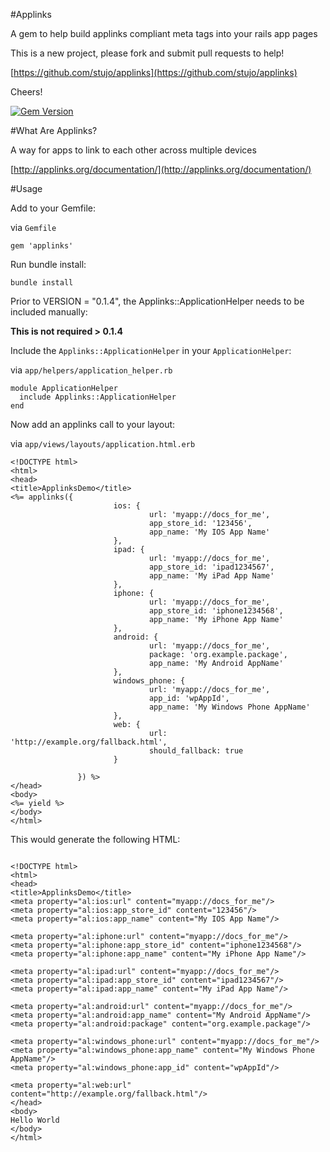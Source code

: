 #Applinks

A gem to help build applinks compliant meta tags into your rails app pages

This is a new project, please fork and submit pull requests to help!

[https://github.com/stujo/applinks](https://github.com/stujo/applinks)

Cheers!

[![Gem Version](https://badge.fury.io/rb/applinks.svg)](http://badge.fury.io/rb/applinks)


#What Are Applinks?

A way for apps to link to each other across multiple devices

[http://applinks.org/documentation/](http://applinks.org/documentation/)

#Usage

Add to your Gemfile:

via `Gemfile`

```
gem 'applinks'
```

Run bundle install:

```
bundle install
```

Prior to VERSION = "0.1.4", the Applinks::ApplicationHelper needs to be included manually:

__This is not required > 0.1.4__

Include the `Applinks::ApplicationHelper` in your `ApplicationHelper`:

via `app/helpers/application_helper.rb`

```
module ApplicationHelper
  include Applinks::ApplicationHelper
end
```

Now add an applinks call to your layout:

via `app/views/layouts/application.html.erb`


```
<!DOCTYPE html>
<html>
<head>
<title>ApplinksDemo</title>
<%= applinks({
                       ios: {
                               url: 'myapp://docs_for_me',
                               app_store_id: '123456',
                               app_name: 'My IOS App Name'
                       },
                       ipad: {
                               url: 'myapp://docs_for_me',
                               app_store_id: 'ipad1234567',
                               app_name: 'My iPad App Name'
                       },
                       iphone: {
                               url: 'myapp://docs_for_me',
                               app_store_id: 'iphone1234568',
                               app_name: 'My iPhone App Name'
                       },
                       android: {
                               url: 'myapp://docs_for_me',
                               package: 'org.example.package',
                               app_name: 'My Android AppName'
                       },
                       windows_phone: {
                               url: 'myapp://docs_for_me',
                               app_id: 'wpAppId',
                               app_name: 'My Windows Phone AppName'
                       },
                       web: {
                               url: 'http://example.org/fallback.html',
                               should_fallback: true
                       }

               }) %>
</head>
<body>
<%= yield %>
</body>
</html>
```

This would generate the following HTML:

```

<!DOCTYPE html>
<html>
<head>
<title>ApplinksDemo</title>
<meta property="al:ios:url" content="myapp://docs_for_me"/>
<meta property="al:ios:app_store_id" content="123456"/>
<meta property="al:ios:app_name" content="My IOS App Name"/>

<meta property="al:iphone:url" content="myapp://docs_for_me"/>
<meta property="al:iphone:app_store_id" content="iphone1234568"/>
<meta property="al:iphone:app_name" content="My iPhone App Name"/>

<meta property="al:ipad:url" content="myapp://docs_for_me"/>
<meta property="al:ipad:app_store_id" content="ipad1234567"/>
<meta property="al:ipad:app_name" content="My iPad App Name"/>

<meta property="al:android:url" content="myapp://docs_for_me"/>
<meta property="al:android:app_name" content="My Android AppName"/>
<meta property="al:android:package" content="org.example.package"/>

<meta property="al:windows_phone:url" content="myapp://docs_for_me"/>
<meta property="al:windows_phone:app_name" content="My Windows Phone AppName"/>
<meta property="al:windows_phone:app_id" content="wpAppId"/>

<meta property="al:web:url" content="http://example.org/fallback.html"/>
</head>
<body>
Hello World
</body>
</html>
```


